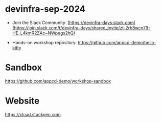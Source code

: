 # devinfra-sep-2024

- Join the Slack Community: [https://devinfra-days.slack.com](https://join.slack.com/t/devinfra-days/shared_invite/zt-2rh8wcn79-HE_L4kmR2ZAc~NWpegs2hQ)

- Hands-on workshop repository: https://github.com/appcd-demo/hello-kitty

# Sandbox

https://github.com/appcd-demo/workshop-sandbox


# Website

https://cloud.stackgen.com

